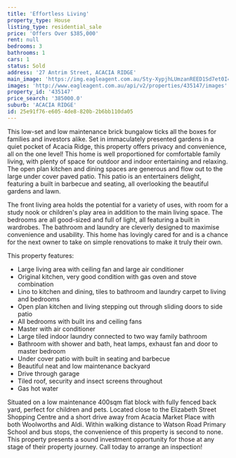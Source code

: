 ```yaml
---
title: 'Effortless Living'
property_type: House
listing_type: residential_sale
price: 'Offers Over $385,000'
rent: null
bedrooms: 3
bathrooms: 1
cars: 1
status: Sold
address: '27 Antrim Street, ACACIA RIDGE'
main_image: 'https://img.eagleagent.com.au/Sty-XypjhLUmzanREED1Sd7et0I=/1280x854/smart/https://s3-us-west-2.amazonaws.com/eagleagent-orig/images/6820970/124506342-image-M.jpg'
images: 'http://www.eagleagent.com.au/api/v2/properties/435147/images'
property_id: '435147'
price_search: '385000.0'
suburb: 'ACACIA RIDGE'
id: 25e91f76-e605-4de8-820b-2b6bb110da05
---
```

This low-set and low maintenance brick bungalow ticks all the boxes for families and investors alike. Set in immaculately presented gardens in a quiet pocket of Acacia Ridge, this property offers privacy and convenience, all on the one level! This home is well proportioned for comfortable family living, with plenty of space for outdoor and indoor entertaining and relaxing. The open plan kitchen and dining spaces are generous and flow out to the large under cover paved patio. This patio is an entertainers delight, featuring a built in barbecue and seating, all overlooking the beautiful gardens and lawn.

The front living area holds the potential for a variety of uses, with room for a study nook or children's play area in addition to the main living space. The bedrooms are all good-sized and full of light, all featuring a built in wardrobes. The bathroom and laundry are cleverly designed to maximise convenience and usability. This home has lovingly cared for and is a chance for the next owner to take on simple renovations to make it truly their own.

This property features:

*  Large living area with ceiling fan and large air conditioner
*  Original kitchen, very good condition with gas oven and stove combination
*  Lino to kitchen and dining, tiles to bathroom and laundry carpet to living and bedrooms
*  Open plan kitchen and living stepping out through sliding doors to side patio
*  All bedrooms with built ins and ceiling fans
*  Master with air conditioner
*  Large tiled indoor laundry connected to two way family bathroom
*  Bathroom with shower and bath, heat lamps, exhaust fan and door to master bedroom
*  Under cover patio with built in seating and barbecue
*  Beautiful neat and low maintenance backyard
*  Drive through garage
*  Tiled roof, security and insect screens throughout
*  Gas hot water

Situated on a low maintenance 400sqm flat block with fully fenced back yard, perfect for children and pets. Located close to the Elizabeth Street Shopping Centre and a short drive away from Acacia Market Place with both Woolworths and Aldi. Within walking distance to Watson Road Primary School and bus stops, the convenience of this property is second to none. This property presents a sound investment opportunity for those at any stage of their property journey. Call today to arrange an inspection!